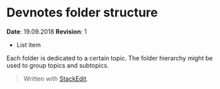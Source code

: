 # Devnotes folder structure

**Date**: 19.09.2018 
**Revision**: 1

 - List item

Each folder is dedicated to a certain topic. The folder hierarchy might be used to group topics and subtopics.


> Written with [StackEdit](https://stackedit.io/).
<!--stackedit_data:
eyJoaXN0b3J5IjpbMTk1Njg2MTMyOV19
-->